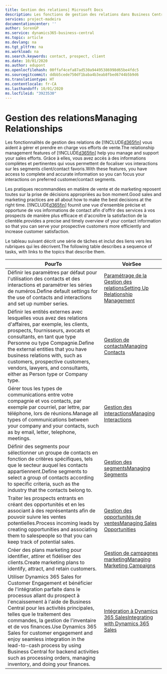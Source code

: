 ```yaml
---
title: Gestion des relations| Microsoft Docs
description: Les fonctions de gestion des relations dans Business Central prennent en charge vos efforts en matière de vente et vous permettent d'accéder à des informations sur les contacts et les prospects afin de pouvoir servir vos clients efficacement.
services: project-madeira
documentationcenter: ''
author: SorenGP
ms.service: dynamics365-business-central
ms.topic: article
ms.devlang: na
ms.tgt_pltfrm: na
ms.workload: na
ms.search.keywords: contact, prospect, client
ms.date: 10/01/2020
ms.author: edupont
ms.openlocfilehash: 00ffaf4cefa87ad530a94495386998d65be4fdc5
ms.sourcegitcommit: ddbb5cede750df1baba4b3eab8fbed6744b5b9d6
ms.translationtype: HT
ms.contentlocale: fr-CA
ms.lasthandoff: 10/01/2020
ms.locfileid: "3923530"
---
```

# <a name="managing-relationships"></a><span data-ttu-id="b607c-103">Gestion des relations</span><span class="sxs-lookup"><span data-stu-id="b607c-103">Managing Relationships</span></span>
<span data-ttu-id="b607c-104">Les fonctionnalités de gestion des relations de [!INCLUDE[d365fin](includes/d365fin_md.md)] vous aident à gérer et prendre en charge vos efforts de vente.</span><span class="sxs-lookup"><span data-stu-id="b607c-104">The relationship management features of [!INCLUDE[d365fin](includes/d365fin_md.md)] help you manage and support your sales efforts.</span></span> <span data-ttu-id="b607c-105">Grâce à elles, vous avez accès à des informations complètes et pertinentes qui vous permettent de focaliser vos interactions sur les segments client/contact favoris.</span><span class="sxs-lookup"><span data-stu-id="b607c-105">With these features, you have access to complete and accurate information so you can focus your interactions on preferred customer/contact segments.</span></span>

<span data-ttu-id="b607c-106">Les pratiques recommandées en matière de vente et de marketing reposent toutes sur la prise de décisions appropriées au bon moment.</span><span class="sxs-lookup"><span data-stu-id="b607c-106">Good sales and marketing practices are all about how to make the best decisions at the right time.</span></span> [!INCLUDE[d365fin](includes/d365fin_md.md)] <span data-ttu-id="b607c-107">fournit une vue d'ensemble précise et opportune de vos informations de contact afin d'offrir des services à vos prospects de manière plus efficace et d'accroître la satisfaction de la clientèle.</span><span class="sxs-lookup"><span data-stu-id="b607c-107">provides a precise and timely overview of your contact information so that you can serve your prospective customers more efficiently and increase customer satisfaction.</span></span>

<span data-ttu-id="b607c-108">Le tableau suivant décrit une série de tâches et inclut des liens vers les rubriques qui les décrivent.</span><span class="sxs-lookup"><span data-stu-id="b607c-108">The following table describes a sequence of tasks, with links to the topics that describe them.</span></span>  

| <span data-ttu-id="b607c-109">Pour</span><span class="sxs-lookup"><span data-stu-id="b607c-109">To</span></span> | <span data-ttu-id="b607c-110">Voir</span><span class="sxs-lookup"><span data-stu-id="b607c-110">See</span></span> |
| --- | --- |
|<span data-ttu-id="b607c-111">Définir les paramètres par défaut pour l'utilisation des contacts et des interactions et paramétrer les séries de numéros.</span><span class="sxs-lookup"><span data-stu-id="b607c-111">Define default settings for the use of contacts and interactions and set up number series.</span></span>|[<span data-ttu-id="b607c-112">Paramétrage de la Gestion des relations</span><span class="sxs-lookup"><span data-stu-id="b607c-112">Setting Up Relationship Management</span></span>](marketing-setup-marketing.md)|
|<span data-ttu-id="b607c-113">Définir les entités externes avec lesquelles vous avez des relations d'affaires, par exemple, les clients, prospects, fournisseurs, avocats et consultants, en tant que type Personne ou type Compagnie.</span><span class="sxs-lookup"><span data-stu-id="b607c-113">Define the external entities that you have business relations with, such as customers, prospective customers, vendors, lawyers, and consultants, either as Person type or Company type.</span></span>|[<span data-ttu-id="b607c-114">Gestion de contacts</span><span class="sxs-lookup"><span data-stu-id="b607c-114">Managing Contacts</span></span>](marketing-contacts.md)|
|<span data-ttu-id="b607c-115">Gérer tous les types de communications entre votre compagnie et vos contacts, par exemple par courriel, par lettre, par téléphone, lors de réunions.</span><span class="sxs-lookup"><span data-stu-id="b607c-115">Manage all types of communications between your company and your contacts, such as by email, letter, telephone, meetings.</span></span>|[<span data-ttu-id="b607c-116">Gestion des interactions</span><span class="sxs-lookup"><span data-stu-id="b607c-116">Managing Interactions</span></span>](marketing-interactions.md)|
|<span data-ttu-id="b607c-117">Définir des segments pour sélectionner un groupe de contacts en fonction de critères spécifiques, tels que le secteur auquel les contacts appartiennent.</span><span class="sxs-lookup"><span data-stu-id="b607c-117">Define segments to select a group of contacts according to specific criteria, such as the industry that the contacts belong to.</span></span>|[<span data-ttu-id="b607c-118">Gestion des segments</span><span class="sxs-lookup"><span data-stu-id="b607c-118">Managing Segments</span></span>](marketing-segments.md)|
|<span data-ttu-id="b607c-119">Traiter les prospects entrants en créant des opportunités et en les associant à des représentants afin de pouvoir suivre les ventes potentielles.</span><span class="sxs-lookup"><span data-stu-id="b607c-119">Process incoming leads by creating opportunities and associating them to salespeople so that you can keep track of potential sales.</span></span>|[<span data-ttu-id="b607c-120">Gestion des opportunités de ventes</span><span class="sxs-lookup"><span data-stu-id="b607c-120">Managing Sales Opportunities</span></span>](marketing-manage-sales-opportunities.md)|
|<span data-ttu-id="b607c-121">Créer des plans marketing pour identifier, attirer et fidéliser des clients.</span><span class="sxs-lookup"><span data-stu-id="b607c-121">Create marketing plans to identify, attract, and retain customers.</span></span>|[<span data-ttu-id="b607c-122">Gestion de campagnes marketing</span><span class="sxs-lookup"><span data-stu-id="b607c-122">Managing Marketing Campaigns</span></span>](marketing-campaigns.md)|
|<span data-ttu-id="b607c-123">Utiliser Dynamics 365 Sales for Customer Engagement et bénéficier de l'intégration parfaite dans le processus allant du prospect à l'encaissement à l'aide de Business Central pour les activités principales, telles que le traitement des commandes, la gestion de l'inventaire et de vos finances.</span><span class="sxs-lookup"><span data-stu-id="b607c-123">Use Dynamics 365 Sales for customer engagement and enjoy seamless integration in the lead-to-cash process by using Business Central for backend activities such as processing orders, managing inventory, and doing your finances.</span></span>|[<span data-ttu-id="b607c-124">Intégration à Dynamics 365 Sales</span><span class="sxs-lookup"><span data-stu-id="b607c-124">Integrating with Dynamics 365 Sales</span></span>](marketing-integrate-dynamicscrm.md)|
